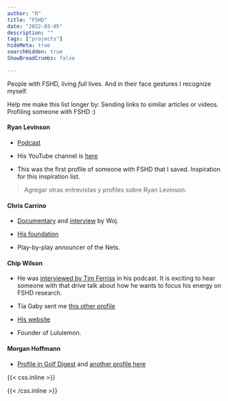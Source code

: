 ```yaml
---
author: "R"
title: "FSHD"
date: "2022-03-05"
description: ""
tags: ["projects"]
hideMeta: true
searchHidden: true
ShowBreadCrumbs: false

---
```


People with FSHD, living _full_ lives.
And in their face gestures I recognize myself.

Help me make this list longer by:
Sending links to similar articles or videos.
Profiling someone with FSHD :)

#### Ryan Levinson

- [Podcast](https://www.kyle.surf/podcast/80-sailing-tahiti-with-muscular-dystrophy-ryan-levinson)

- His YouTube channel is [here](https://www.youtube.com/channel/UCs3WnQG-QeLq1ebfr0gBUhg)

- This was the first profile of someone with FSHD that I saved. Inspiration for this inspiration list.

> Agregar otras entrevistas y profiles sobre Ryan Levinson.


#### Chris Carrino

- [Documentary](https://www.youtube.com/watch?v=6pUdGcxFecE) and [interview](https://ca.sports.yahoo.com/news/vertical-pod-with-woj--chris-carrino-164233141.html) by Woj.

- [His foundation](https://chriscarrinofoundation.org/about-chris-carrino/)

- Play-by-play announcer of the Nets.


#### Chip Wilson

- He was [interviewed by Tim Ferriss](https://tim.blog/2021/05/19/chip-wilson/) in his podcast. It is exciting to hear someone with that drive talk about how he wants to focus his energy on FSHD research.

- Tía Gaby sent me [this other profile](https://financialpost.com/news/chips-challenge-vancouver-billionaire-and-lululemon-founder-chip-wilson-seeks-cure-for-rare-genetic-disorder)

- [His website](https://chipwilson.com/creating/)

- Founder of Lululemon.


#### Morgan Hoffmann

- [Profile in Golf Digest](https://www.golfdigest.com/story/morgan-hoffmann-costa-rica-muscular-dystrophy) and [another profile here](https://www.pgatour.com/beyond-the-ropes/2020/02/24/morgan-chelsea-hoffmann-beginning-write-next-chapter-facioscapulohumeral-muscular-dystrophy-diagnosis.html)



{{< css.inline >}}

<style>
.canon { background: white; width: 100%; height: auto; }
</style>

{{< /css.inline >}}

